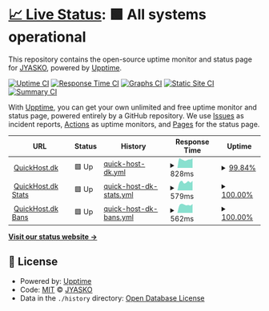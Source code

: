 # [📈 Live Status](https://JYASKO.github.io/Upptime): <!--live status--> **🟩 All systems operational**

This repository contains the open-source uptime monitor and status page for [JYASKO](https://JYASKO.github.io/Upptime), powered by [Upptime](https://github.com/upptime/upptime).

[![Uptime CI](https://github.com/JYASKO/Upptime/workflows/Uptime%20CI/badge.svg)](https://github.com/JYASKO/Upptime/actions?query=workflow%3A%22Uptime+CI%22)
[![Response Time CI](https://github.com/JYASKO/Upptime/workflows/Response%20Time%20CI/badge.svg)](https://github.com/JYASKO/Upptime/actions?query=workflow%3A%22Response+Time+CI%22)
[![Graphs CI](https://github.com/JYASKO/Upptime/workflows/Graphs%20CI/badge.svg)](https://github.com/JYASKO/Upptime/actions?query=workflow%3A%22Graphs+CI%22)
[![Static Site CI](https://github.com/JYASKO/Upptime/workflows/Static%20Site%20CI/badge.svg)](https://github.com/JYASKO/Upptime/actions?query=workflow%3A%22Static+Site+CI%22)
[![Summary CI](https://github.com/JYASKO/Upptime/workflows/Summary%20CI/badge.svg)](https://github.com/JYASKO/Upptime/actions?query=workflow%3A%22Summary+CI%22)

With [Upptime](https://upptime.js.org), you can get your own unlimited and free uptime monitor and status page, powered entirely by a GitHub repository. We use [Issues](https://github.com/JYASKO/Upptime/issues) as incident reports, [Actions](https://github.com/JYASKO/Upptime/actions) as uptime monitors, and [Pages](https://JYASKO.github.io/Upptime) for the status page.

<!--start: status pages-->
<!-- This summary is generated by Upptime (https://github.com/upptime/upptime) -->
<!-- Do not edit this manually, your changes will be overwritten -->
<!-- prettier-ignore -->
| URL | Status | History | Response Time | Uptime |
| --- | ------ | ------- | ------------- | ------ |
| <img alt="" src="https://favicons.githubusercontent.com/quickhost.dk" height="13"> [QuickHost.dk](https://QuickHost.dk) | 🟩 Up | [quick-host-dk.yml](https://github.com/JYASKO/Upptime/commits/HEAD/history/quick-host-dk.yml) | <details><summary><img alt="Response time graph" src="./graphs/quick-host-dk/response-time-week.png" height="20"> 828ms</summary><br><a href="https://JYASKO.github.io/Upptime/history/quick-host-dk"><img alt="Response time 798" src="https://img.shields.io/endpoint?url=https%3A%2F%2Fraw.githubusercontent.com%2FJYASKO%2FUpptime%2FHEAD%2Fapi%2Fquick-host-dk%2Fresponse-time.json"></a><br><a href="https://JYASKO.github.io/Upptime/history/quick-host-dk"><img alt="24-hour response time 939" src="https://img.shields.io/endpoint?url=https%3A%2F%2Fraw.githubusercontent.com%2FJYASKO%2FUpptime%2FHEAD%2Fapi%2Fquick-host-dk%2Fresponse-time-day.json"></a><br><a href="https://JYASKO.github.io/Upptime/history/quick-host-dk"><img alt="7-day response time 828" src="https://img.shields.io/endpoint?url=https%3A%2F%2Fraw.githubusercontent.com%2FJYASKO%2FUpptime%2FHEAD%2Fapi%2Fquick-host-dk%2Fresponse-time-week.json"></a><br><a href="https://JYASKO.github.io/Upptime/history/quick-host-dk"><img alt="30-day response time 876" src="https://img.shields.io/endpoint?url=https%3A%2F%2Fraw.githubusercontent.com%2FJYASKO%2FUpptime%2FHEAD%2Fapi%2Fquick-host-dk%2Fresponse-time-month.json"></a><br><a href="https://JYASKO.github.io/Upptime/history/quick-host-dk"><img alt="1-year response time 798" src="https://img.shields.io/endpoint?url=https%3A%2F%2Fraw.githubusercontent.com%2FJYASKO%2FUpptime%2FHEAD%2Fapi%2Fquick-host-dk%2Fresponse-time-year.json"></a></details> | <details><summary><a href="https://JYASKO.github.io/Upptime/history/quick-host-dk">99.84%</a></summary><a href="https://JYASKO.github.io/Upptime/history/quick-host-dk"><img alt="All-time uptime 99.99%" src="https://img.shields.io/endpoint?url=https%3A%2F%2Fraw.githubusercontent.com%2FJYASKO%2FUpptime%2FHEAD%2Fapi%2Fquick-host-dk%2Fuptime.json"></a><br><a href="https://JYASKO.github.io/Upptime/history/quick-host-dk"><img alt="24-hour uptime 100.00%" src="https://img.shields.io/endpoint?url=https%3A%2F%2Fraw.githubusercontent.com%2FJYASKO%2FUpptime%2FHEAD%2Fapi%2Fquick-host-dk%2Fuptime-day.json"></a><br><a href="https://JYASKO.github.io/Upptime/history/quick-host-dk"><img alt="7-day uptime 99.84%" src="https://img.shields.io/endpoint?url=https%3A%2F%2Fraw.githubusercontent.com%2FJYASKO%2FUpptime%2FHEAD%2Fapi%2Fquick-host-dk%2Fuptime-week.json"></a><br><a href="https://JYASKO.github.io/Upptime/history/quick-host-dk"><img alt="30-day uptime 99.96%" src="https://img.shields.io/endpoint?url=https%3A%2F%2Fraw.githubusercontent.com%2FJYASKO%2FUpptime%2FHEAD%2Fapi%2Fquick-host-dk%2Fuptime-month.json"></a><br><a href="https://JYASKO.github.io/Upptime/history/quick-host-dk"><img alt="1-year uptime 99.99%" src="https://img.shields.io/endpoint?url=https%3A%2F%2Fraw.githubusercontent.com%2FJYASKO%2FUpptime%2FHEAD%2Fapi%2Fquick-host-dk%2Fuptime-year.json"></a></details>
| <img alt="" src="https://favicons.githubusercontent.com/stats.quickhost.dk" height="13"> [QuickHost.dk Stats](https://stats.QuickHost.dk) | 🟩 Up | [quick-host-dk-stats.yml](https://github.com/JYASKO/Upptime/commits/HEAD/history/quick-host-dk-stats.yml) | <details><summary><img alt="Response time graph" src="./graphs/quick-host-dk-stats/response-time-week.png" height="20"> 579ms</summary><br><a href="https://JYASKO.github.io/Upptime/history/quick-host-dk-stats"><img alt="Response time 557" src="https://img.shields.io/endpoint?url=https%3A%2F%2Fraw.githubusercontent.com%2FJYASKO%2FUpptime%2FHEAD%2Fapi%2Fquick-host-dk-stats%2Fresponse-time.json"></a><br><a href="https://JYASKO.github.io/Upptime/history/quick-host-dk-stats"><img alt="24-hour response time 660" src="https://img.shields.io/endpoint?url=https%3A%2F%2Fraw.githubusercontent.com%2FJYASKO%2FUpptime%2FHEAD%2Fapi%2Fquick-host-dk-stats%2Fresponse-time-day.json"></a><br><a href="https://JYASKO.github.io/Upptime/history/quick-host-dk-stats"><img alt="7-day response time 579" src="https://img.shields.io/endpoint?url=https%3A%2F%2Fraw.githubusercontent.com%2FJYASKO%2FUpptime%2FHEAD%2Fapi%2Fquick-host-dk-stats%2Fresponse-time-week.json"></a><br><a href="https://JYASKO.github.io/Upptime/history/quick-host-dk-stats"><img alt="30-day response time 564" src="https://img.shields.io/endpoint?url=https%3A%2F%2Fraw.githubusercontent.com%2FJYASKO%2FUpptime%2FHEAD%2Fapi%2Fquick-host-dk-stats%2Fresponse-time-month.json"></a><br><a href="https://JYASKO.github.io/Upptime/history/quick-host-dk-stats"><img alt="1-year response time 557" src="https://img.shields.io/endpoint?url=https%3A%2F%2Fraw.githubusercontent.com%2FJYASKO%2FUpptime%2FHEAD%2Fapi%2Fquick-host-dk-stats%2Fresponse-time-year.json"></a></details> | <details><summary><a href="https://JYASKO.github.io/Upptime/history/quick-host-dk-stats">100.00%</a></summary><a href="https://JYASKO.github.io/Upptime/history/quick-host-dk-stats"><img alt="All-time uptime 99.99%" src="https://img.shields.io/endpoint?url=https%3A%2F%2Fraw.githubusercontent.com%2FJYASKO%2FUpptime%2FHEAD%2Fapi%2Fquick-host-dk-stats%2Fuptime.json"></a><br><a href="https://JYASKO.github.io/Upptime/history/quick-host-dk-stats"><img alt="24-hour uptime 100.00%" src="https://img.shields.io/endpoint?url=https%3A%2F%2Fraw.githubusercontent.com%2FJYASKO%2FUpptime%2FHEAD%2Fapi%2Fquick-host-dk-stats%2Fuptime-day.json"></a><br><a href="https://JYASKO.github.io/Upptime/history/quick-host-dk-stats"><img alt="7-day uptime 100.00%" src="https://img.shields.io/endpoint?url=https%3A%2F%2Fraw.githubusercontent.com%2FJYASKO%2FUpptime%2FHEAD%2Fapi%2Fquick-host-dk-stats%2Fuptime-week.json"></a><br><a href="https://JYASKO.github.io/Upptime/history/quick-host-dk-stats"><img alt="30-day uptime 99.95%" src="https://img.shields.io/endpoint?url=https%3A%2F%2Fraw.githubusercontent.com%2FJYASKO%2FUpptime%2FHEAD%2Fapi%2Fquick-host-dk-stats%2Fuptime-month.json"></a><br><a href="https://JYASKO.github.io/Upptime/history/quick-host-dk-stats"><img alt="1-year uptime 99.99%" src="https://img.shields.io/endpoint?url=https%3A%2F%2Fraw.githubusercontent.com%2FJYASKO%2FUpptime%2FHEAD%2Fapi%2Fquick-host-dk-stats%2Fuptime-year.json"></a></details>
| <img alt="" src="https://favicons.githubusercontent.com/bans.quickhost.dk" height="13"> [QuickHost.dk Bans](https://bans.QuickHost.dk) | 🟩 Up | [quick-host-dk-bans.yml](https://github.com/JYASKO/Upptime/commits/HEAD/history/quick-host-dk-bans.yml) | <details><summary><img alt="Response time graph" src="./graphs/quick-host-dk-bans/response-time-week.png" height="20"> 562ms</summary><br><a href="https://JYASKO.github.io/Upptime/history/quick-host-dk-bans"><img alt="Response time 557" src="https://img.shields.io/endpoint?url=https%3A%2F%2Fraw.githubusercontent.com%2FJYASKO%2FUpptime%2FHEAD%2Fapi%2Fquick-host-dk-bans%2Fresponse-time.json"></a><br><a href="https://JYASKO.github.io/Upptime/history/quick-host-dk-bans"><img alt="24-hour response time 607" src="https://img.shields.io/endpoint?url=https%3A%2F%2Fraw.githubusercontent.com%2FJYASKO%2FUpptime%2FHEAD%2Fapi%2Fquick-host-dk-bans%2Fresponse-time-day.json"></a><br><a href="https://JYASKO.github.io/Upptime/history/quick-host-dk-bans"><img alt="7-day response time 562" src="https://img.shields.io/endpoint?url=https%3A%2F%2Fraw.githubusercontent.com%2FJYASKO%2FUpptime%2FHEAD%2Fapi%2Fquick-host-dk-bans%2Fresponse-time-week.json"></a><br><a href="https://JYASKO.github.io/Upptime/history/quick-host-dk-bans"><img alt="30-day response time 550" src="https://img.shields.io/endpoint?url=https%3A%2F%2Fraw.githubusercontent.com%2FJYASKO%2FUpptime%2FHEAD%2Fapi%2Fquick-host-dk-bans%2Fresponse-time-month.json"></a><br><a href="https://JYASKO.github.io/Upptime/history/quick-host-dk-bans"><img alt="1-year response time 557" src="https://img.shields.io/endpoint?url=https%3A%2F%2Fraw.githubusercontent.com%2FJYASKO%2FUpptime%2FHEAD%2Fapi%2Fquick-host-dk-bans%2Fresponse-time-year.json"></a></details> | <details><summary><a href="https://JYASKO.github.io/Upptime/history/quick-host-dk-bans">100.00%</a></summary><a href="https://JYASKO.github.io/Upptime/history/quick-host-dk-bans"><img alt="All-time uptime 100.00%" src="https://img.shields.io/endpoint?url=https%3A%2F%2Fraw.githubusercontent.com%2FJYASKO%2FUpptime%2FHEAD%2Fapi%2Fquick-host-dk-bans%2Fuptime.json"></a><br><a href="https://JYASKO.github.io/Upptime/history/quick-host-dk-bans"><img alt="24-hour uptime 100.00%" src="https://img.shields.io/endpoint?url=https%3A%2F%2Fraw.githubusercontent.com%2FJYASKO%2FUpptime%2FHEAD%2Fapi%2Fquick-host-dk-bans%2Fuptime-day.json"></a><br><a href="https://JYASKO.github.io/Upptime/history/quick-host-dk-bans"><img alt="7-day uptime 100.00%" src="https://img.shields.io/endpoint?url=https%3A%2F%2Fraw.githubusercontent.com%2FJYASKO%2FUpptime%2FHEAD%2Fapi%2Fquick-host-dk-bans%2Fuptime-week.json"></a><br><a href="https://JYASKO.github.io/Upptime/history/quick-host-dk-bans"><img alt="30-day uptime 100.00%" src="https://img.shields.io/endpoint?url=https%3A%2F%2Fraw.githubusercontent.com%2FJYASKO%2FUpptime%2FHEAD%2Fapi%2Fquick-host-dk-bans%2Fuptime-month.json"></a><br><a href="https://JYASKO.github.io/Upptime/history/quick-host-dk-bans"><img alt="1-year uptime 100.00%" src="https://img.shields.io/endpoint?url=https%3A%2F%2Fraw.githubusercontent.com%2FJYASKO%2FUpptime%2FHEAD%2Fapi%2Fquick-host-dk-bans%2Fuptime-year.json"></a></details>

<!--end: status pages-->

[**Visit our status website →**](https://JYASKO.github.io/Upptime)

## 📄 License

- Powered by: [Upptime](https://github.com/upptime/upptime)
- Code: [MIT](./LICENSE) © [JYASKO](https://JYASKO.github.io/Upptime)
- Data in the `./history` directory: [Open Database License](https://opendatacommons.org/licenses/odbl/1-0/)
